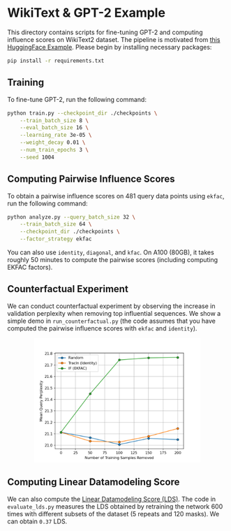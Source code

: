 # WikiText & GPT-2 Example

This directory contains scripts for fine-tuning GPT-2 and computing influence scores on WikiText2 dataset. The pipeline is motivated from 
[this HuggingFace Example](https://github.com/huggingface/transformers/tree/main/examples/pytorch/language-modeling). Please begin by installing necessary packages:
```bash
pip install -r requirements.txt
```

## Training

To fine-tune GPT-2, run the following command:

```bash
python train.py --checkpoint_dir ./checkpoints \
    --train_batch_size 8 \
    --eval_batch_size 16 \
    --learning_rate 3e-05 \
    --weight_decay 0.01 \
    --num_train_epochs 3 \
    --seed 1004
```

## Computing Pairwise Influence Scores

To obtain a pairwise influence scores on 481 query data points using `ekfac`, run the following command:
```bash
python analyze.py --query_batch_size 32 \
    --train_batch_size 64 \
    --checkpoint_dir ./checkpoints \
    --factor_strategy ekfac
```
You can also use `identity`, `diagonal`, and `kfac`. On A100 (80GB), it takes roughly 50 minutes to compute the 
pairwise scores (including computing EKFAC factors).


## Counterfactual Experiment

We can conduct counterfactual experiment by observing the increase in validation perplexity when removing top influential sequences.
We show a simple demo in `run_counterfactual.py` (the code assumes that you have computed the pairwise influence scores with `ekfac` and `identity`).
<p align="center">
<a href="#"><img width="380" img src="figure/counterfactual.png" alt="Counterfactual"/></a>
</p>



## Computing Linear Datamodeling Score

We can also compute the [Linear Datamodeling Score (LDS)](https://arxiv.org/abs/2303.14186). The code in `evaluate_lds.py` measures the LDS obtained by 
retraining the network 600 times with different subsets of the dataset (5 repeats and 120 masks). We can obtain `0.37` LDS.